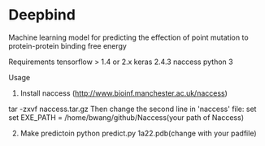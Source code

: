 # Deepbind
Machine learning model for predicting the effection of point mutation to protein-protein binding free energy 

Requirements
tensorflow > 1.4 or 2.x
keras 2.4.3
naccess
python 3

Usage
1. Install naccess (http://www.bioinf.manchester.ac.uk/naccess)

tar -zxvf naccess.tar.gz
Then change the second line in 'naccess' file: set set EXE_PATH = /home/bwang/github/Naccess(your path of Naccess)

2. Make predictoin
python predict.py 1a22.pdb(change with your padfile)
